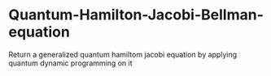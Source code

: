 # Quantum-Hamilton-Jacobi-Bellman-equation

Return a generalized quantum hamiltom jacobi equation by applying quantum dynamic programming on it 
